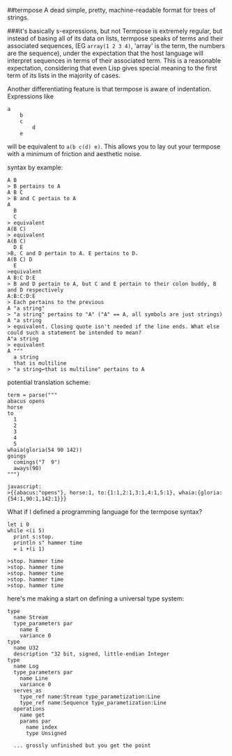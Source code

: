 ##termpose
A dead simple, pretty, machine-readable format for trees of strings.

###it's basically s-expressions, but not
Termpose is extremely regular, but instead of basing all of its data on lists, termpose speaks of terms and their associated sequences, (EG `array(1 2 3 4)`, 'array' is the term, the numbers are the sequence), under the expectation that the host language will interpret sequences in terms of their associated term. This is a reasonable expectation, considering that even Lisp gives special meaning to the first term of its lists in the majority of cases.

Another differentiating feature is that termpose is aware of indentation. Expressions like
```
a
	b
	c
		d
	e
```
will be equivalent to `a(b c(d) e)`. This allows you to lay out your termpose with a minimum of friction and aesthetic noise.

syntax by example:
```
A B
> B pertains to A
A B C
> B and C pertain to A
A
  B
  C
> equivalent
A(B C)
> equivalent
A(B C)
  D E
>B, C and D pertain to A. E pertains to D.
A(B C) D
  E
>equivalent
A B:C D:E
> B and D pertain to A, but C and E pertain to their colon buddy, B and D respectively
A:B:C:D:E
> Each pertains to the previous
A "a string"
> "a string" pertains to "A" ("A" == A, all symbols are just strings)
A "a string
> equivalent. Closing quote isn't needed if the line ends. What else could such a statement be intended to mean?
A"a string
> equivalent
A """
  a string
  that is multiline
> "a string↩that is multiline" pertains to A
```

potential translation scheme:
```
term = parse("""
abacus opens
horse
to
  1
  2
  3
  4
  5
whaia(gloria(54 90 142))
goings
  comings("7  9")
  aways(90)
""")

javascript:
>{{abacus:"opens"}, horse:1, to:{1:1,2:1,3:1,4:1,5:1}, whaia:{gloria:{54:1,90:1,142:1}}}
```

What if I defined a programming language for the termpose syntax?
```
let i 0
while <(i 5)
  print s:stop.
  println s" hammer time
  = i +(i 1)

>stop. hammer time
>stop. hammer time
>stop. hammer time
>stop. hammer time
>stop. hammer time
```

here's me making a start on defining a universal type system:
```
type
  name Stream
  type_parameters par
    name E
    variance 0
type
  name U32
  description "32 bit, signed, little-endian Integer
type
  name Log
  type_parameters par
    name Line
    variance 0
  serves_as
    type_ref name:Stream type_parametization:Line
    type_ref name:Sequence type_parametization:Line
  operations
    name get
    params par
      name index
      type Unsigned
  
  ... grossly unfinished but you get the point
```